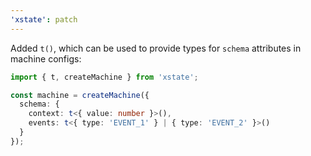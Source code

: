 ```yaml
---
'xstate': patch
---
```


Added `t()`, which can be used to provide types for `schema` attributes in machine configs:

```ts
import { t, createMachine } from 'xstate';

const machine = createMachine({
  schema: {
    context: t<{ value: number }>(),
    events: t<{ type: 'EVENT_1' } | { type: 'EVENT_2' }>()
  }
});
```
